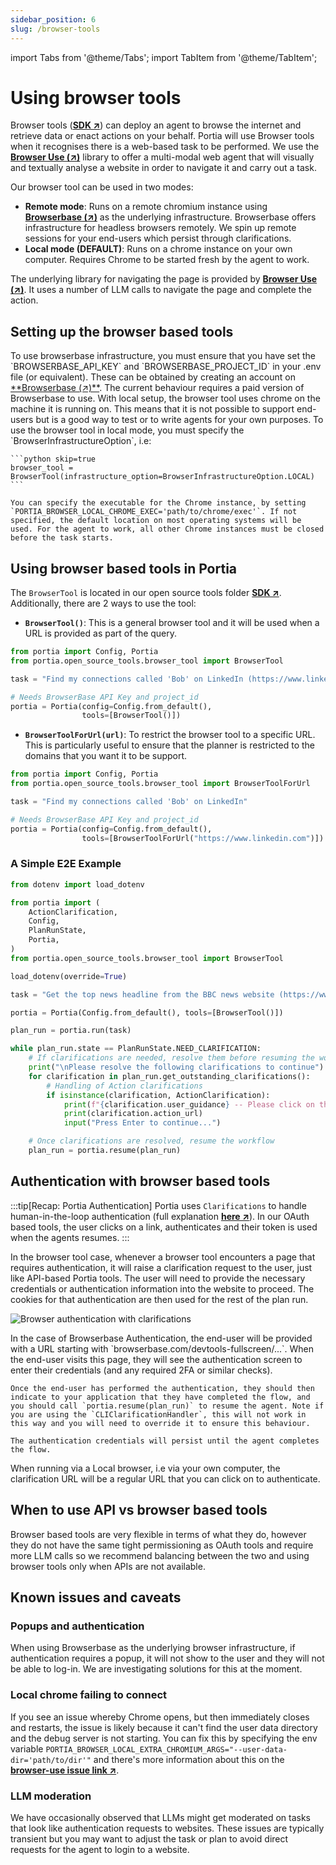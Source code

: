 ```yaml
---
sidebar_position: 6
slug: /browser-tools
---
```


import Tabs from '@theme/Tabs';
import TabItem from '@theme/TabItem';

# Using browser tools

Browser tools (<a href="/SDK/portia/open_source_tools/browser_tool.py" target="_blank">**SDK ↗**</a>) can deploy an agent to browse the internet and retrieve data or enact actions on your behalf. Portia will use Browser tools when it recognises there is a web-based task to be performed. We use the <a href="https://browser-use.com" target="_blank">**Browser Use (↗)**</a> library to offer a multi-modal web agent that will visually and textually analyse a website in order to navigate it and carry out a task.

Our browser tool can be used in two modes:
- **Remote mode**: Runs on a remote chromium instance using <a href="https://www.browserbase.com/" target="_blank">**Browserbase (↗)**</a> as the underlying infrastructure. Browserbase offers infrastructure for headless browsers remotely. We spin up remote sessions for your end-users which persist through clarifications.
- **Local mode (DEFAULT)**: Runs on a chrome instance on your own computer. Requires Chrome to be started fresh by the agent to work.

The underlying library for navigating the page is provided by <a href="https://browser-use.com" target="_blank">**Browser Use (↗)**</a>. It uses a number of LLM calls to navigate the page and complete the action.

## Setting up the browser based tools

<Tabs>
  <TabItem label="Browserbase setup" value="browserbase_setup">
    To use browserbase infrastructure, you must ensure that you have set the `BROWSERBASE_API_KEY` and `BROWSERBASE_PROJECT_ID` in your .env file (or equivalent). These can be obtained by creating an account on <a href="https://www.browserbase.com" target="_blank">**Browserbase (↗)**</a>. The current behaviour requires a paid version of Browserbase to use.
  </TabItem>
  <TabItem label="Local setup" value="local_setup">
    With local setup, the browser tool uses chrome on the machine it is running on. This means that it is not possible to support end-users but is a good way to test or to write agents for your own purposes. To use the browser tool in local mode, you must specify the `BrowserInfrastructureOption`, i.e:
    
    ```python skip=true
    browser_tool = BrowserTool(infrastructure_option=BrowserInfrastructureOption.LOCAL)
    ```
  
    You can specify the executable for the Chrome instance, by setting `PORTIA_BROWSER_LOCAL_CHROME_EXEC='path/to/chrome/exec'`. If not specified, the default location on most operating systems will be used. For the agent to work, all other Chrome instances must be closed before the task starts.
  </TabItem>
</Tabs>

## Using browser based tools in Portia

The `BrowserTool` is located in our open source tools folder <a href="/SDK/portia/open_source_tools/browser_tool.py" target="_blank">**SDK ↗**</a>. Additionally, there are 2 ways to use the tool:
- **`BrowserTool()`**: This is a general browser tool and it will be used when a URL is provided as part of the query.

```python title="BrowserTool example" skip=true
from portia import Config, Portia
from portia.open_source_tools.browser_tool import BrowserTool

task = "Find my connections called 'Bob' on LinkedIn (https://www.linkedin.com)"

# Needs BrowserBase API Key and project_id
portia = Portia(config=Config.from_default(),
                tools=[BrowserTool()])
```

- **`BrowserToolForUrl(url)`**: To restrict the browser tool to a specific URL. This is particularly useful to ensure that the planner is restricted to the domains that you want it to be support.

```python title="BrowserToolForUrl example" skip=true
from portia import Config, Portia
from portia.open_source_tools.browser_tool import BrowserToolForUrl

task = "Find my connections called 'Bob' on LinkedIn"

# Needs BrowserBase API Key and project_id
portia = Portia(config=Config.from_default(),
                tools=[BrowserToolForUrl("https://www.linkedin.com")])
```

### A Simple E2E Example

```python skip=true title="Full example"
from dotenv import load_dotenv

from portia import (
    ActionClarification,
    Config,
    PlanRunState,
    Portia,
)
from portia.open_source_tools.browser_tool import BrowserTool

load_dotenv(override=True)

task = "Get the top news headline from the BBC news website (https://www.bbc.co.uk/news)"

portia = Portia(Config.from_default(), tools=[BrowserTool()])

plan_run = portia.run(task)

while plan_run.state == PlanRunState.NEED_CLARIFICATION:
    # If clarifications are needed, resolve them before resuming the workflow
    print("\nPlease resolve the following clarifications to continue")
    for clarification in plan_run.get_outstanding_clarifications():
        # Handling of Action clarifications
        if isinstance(clarification, ActionClarification):
            print(f"{clarification.user_guidance} -- Please click on the link below to proceed.")
            print(clarification.action_url)
            input("Press Enter to continue...")

    # Once clarifications are resolved, resume the workflow
    plan_run = portia.resume(plan_run)
```

## Authentication with browser based tools

:::tip[Recap: Portia Authentication]
Portia uses `Clarifications` to handle human-in-the-loop authentication (full explanation <a href="/run-portia-tools" target="_blank">**here ↗**</a>). In our OAuth based tools, the user clicks on a link, authenticates and their token is used when the agents resumes.
:::

In the browser tool case, whenever a browser tool encounters a page that requires authentication, it will raise a clarification request to the user, just like API-based Portia tools. The user will need to provide the necessary credentials or authentication information into the website to proceed. The cookies for that authentication are then used for the rest of the plan run.

![Browser authentication with clarifications](/img/browser_auth.png)

<Tabs>
  <TabItem label="Authentication with Browserbase" value="browserbase_authentication">
    In the case of Browserbase Authentication, the end-user will be provided with a URL starting with `browserbase.com/devtools-fullscreen/...`. When the end-user visits this page, they will see the authentication screen to enter their credentials (and any required 2FA or similar checks).

    Once the end-user has performed the authentication, they should then indicate to your application that they have completed the flow, and you should call `portia.resume(plan_run)` to resume the agent. Note if you are using the `CLIClarificationHandler`, this will not work in this way and you will need to override it to ensure this behaviour.
    
    The authentication credentials will persist until the agent completes the flow.
  </TabItem>
  <TabItem label="Local Browser Authentication" value="local_authentication">
    When running via a Local browser, i.e via your own computer, the clarification URL will be a regular URL that you can click on to authenticate.
  </TabItem>
</Tabs>

## When to use API vs browser based tools

Browser based tools are very flexible in terms of what they do, however they do not have the same tight permissioning as OAuth tools and require more LLM calls so we recommend balancing between the two and using browser tools only when APIs are not available.

## Known issues and caveats

### Popups and authentication
When using Browserbase as the underlying browser infrastructure, if authentication requires a popup, it will not show to the user and they will not be able to log-in. We are investigating solutions for this at the moment.

### Local chrome failing to connect
If you see an issue whereby Chrome opens, but then immediately closes and restarts, the issue is likely because it can't find the user data directory and the debug server is not starting. You can fix this by specifying the env variable `PORTIA_BROWSER_LOCAL_EXTRA_CHROMIUM_ARGS="--user-data-dir='path/to/dir'"` and there's more information about this on the <a href="https://github.com/browser-use/browser-use/issues/291#issuecomment-2792636861">**browser-use issue link ↗**</a>.

### LLM moderation
We have occasionally observed that LLMs might get moderated on tasks that look like authentication requests to websites. These issues are typically transient but you may want to adjust the task or plan to avoid direct requests for the agent to login to a website.